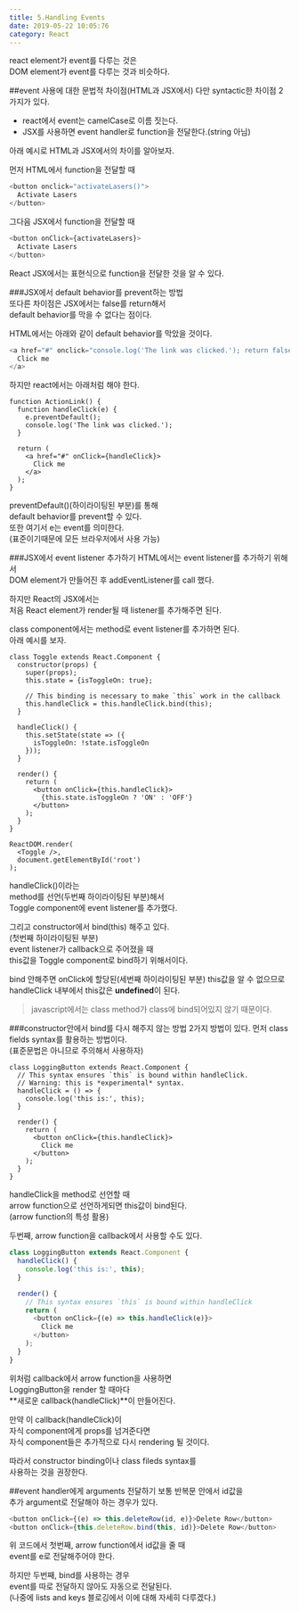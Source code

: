 ```yaml
---
title: 5.Handling Events
date: 2019-05-22 10:05:76
category: React
---
```


react element가 event를 다루는 것은  
DOM element가 event를 다루는 것과 비슷하다.  

##event 사용에 대한 문법적 차이점(HTML과 JSX에서)
다만 syntactic한 차이점 2가지가 있다.  

- react에서 event는 camelCase로 이름 짓는다.
- JSX를 사용하면 event handler로 function을 전달한다.(string 아님)

아래 예시로 HTML과 JSX에서의 차이를 알아보자.  
  
먼저 HTML에서 function을 전달할 때  

```js
<button onclick="activateLasers()">
  Activate Lasers
</button>
```

그다음 JSX에서 function을 전달할 때

```js
<button onClick={activateLasers}>
  Activate Lasers
</button>
```

React JSX에서는 표현식으로 function을 전달한 것을 알 수 있다.  

###JSX에서 default behavior를 prevent하는 방법  
또다른 차이점은 JSX에서는 false를 return해서  
default behavior를 막을 수 없다는 점이다.  
  
HTML에서는 아래와 같이 default behavior를 막았을 것이다.  

```js
<a href="#" onclick="console.log('The link was clicked.'); return false">
  Click me
</a>
```

하지만 react에서는 아래처럼 해야 한다.

```js{3}
function ActionLink() {
  function handleClick(e) {
    e.preventDefault();
    console.log('The link was clicked.');
  }

  return (
    <a href="#" onClick={handleClick}>
      Click me
    </a>
  );
}
```

preventDefault()(하이라이팅된 부분)를 통해  
default behavior를 prevent할 수 있다.  
또한 여기서 e는 event를 의미한다.  
(표준이기때문에 모든 브라우저에서 사용 가능)  

###JSX에서 event listener 추가하기
HTML에서는 event listener를 추가하기 위해서  
DOM element가 만들어진 후 addEventListener를 call 했다.  
  
하지만 React의 JSX에서는  
처음 React element가 render될 때 listener를 추가해주면 된다.  
  
class component에서는 method로 event listener를 추가하면 된다.  
아래 예시를 보자.  

```js{6,7,10,11,12,13,14,18}
class Toggle extends React.Component {
  constructor(props) {
    super(props);
    this.state = {isToggleOn: true};

    // This binding is necessary to make `this` work in the callback
    this.handleClick = this.handleClick.bind(this);
  }

  handleClick() {
    this.setState(state => ({
      isToggleOn: !state.isToggleOn
    }));
  }

  render() {
    return (
      <button onClick={this.handleClick}>
        {this.state.isToggleOn ? 'ON' : 'OFF'}
      </button>
    );
  }
}

ReactDOM.render(
  <Toggle />,
  document.getElementById('root')
);
```

handleClick()이라는  
method를 선언(두번째 하이라이팅된 부분)해서  
Toggle component에 event listener를 추가했다.  
  
그리고 constructor에서 bind(this) 해주고 있다.  
(첫번째 하이라이팅된 부분)  
event listener가 callback으로 주어졌을 때  
this값을 Toggle component로 bind하기 위해서이다.  
  
bind 안해주면 onClick에 할당된(세번째 하이라이팅된 부분) this값을 알 수 없으므로 handleClick 내부에서 this값은 **undefined**이 된다.  
  
> javascript에서는 class method가 class에 bind되어있지 않기 때문이다.  


###constructor안에서 bind를 다시 해주지 않는 방법
2가지 방법이 있다.
먼저 class fields syntax를 활용하는 방법이다.  
(표준문법은 아니므로 주의해서 사용하자)  

```js{2,3,4}
class LoggingButton extends React.Component {
  // This syntax ensures `this` is bound within handleClick.
  // Warning: this is *experimental* syntax.
  handleClick = () => {
    console.log('this is:', this);
  }

  render() {
    return (
      <button onClick={this.handleClick}>
        Click me
      </button>
    );
  }
}
```

handleClick을 method로 선언할 때  
arrow function으로 선언하게되면 this값이 bind된다.  
(arrow function의 특성 활용)  

두번째, arrow function을 callback에서 사용할 수도 있다.  

```js
class LoggingButton extends React.Component {
  handleClick() {
    console.log('this is:', this);
  }

  render() {
    // This syntax ensures `this` is bound within handleClick
    return (
      <button onClick={(e) => this.handleClick(e)}>
        Click me
      </button>
    );
  }
}
```

위처럼 callback에서 arrow function을 사용하면  
LoggingButton을 render 할 때마다  
**새로운 callback(handleClick)**이 만들어진다.  
  
만약 이 callback(handleClick)이  
자식 component에게 props를 넘겨준다면  
자식 component들은 추가적으로 다시 rendering 될 것이다.  
  
따라서 constructor binding이나 class fileds syntax를  
사용하는 것을 권장한다.

##event handler에게 arguments 전달하기
보통 반복문 안에서 id값을  
추가 argument로 전달해야 하는 경우가 있다.

```js
<button onClick={(e) => this.deleteRow(id, e)}>Delete Row</button>
<button onClick={this.deleteRow.bind(this, id)}>Delete Row</button>
```

위 코드에서
첫번째, arrow function에서 id값을 줄 때  
event를 e로 전달해주어야 한다.  
  
하지만 두번째, bind를 사용하는 경우  
event를 따로 전달하지 않아도 자동으로 전달된다.  
(나중에 lists and keys 블로깅에서 이에 대해 자세히 다루겠다.)